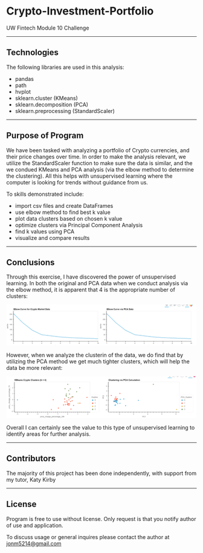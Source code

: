 # Crypto-Investment-Portfolio
UW Fintech Module 10 Challenge

---

## Technologies

The following libraries are used in this analysis:  
  
  * pandas  
  * path
  * hvplot
  * sklearn.cluster (KMeans)  
  * sklearn.decomposition (PCA)
  * sklearn.preprocessing (StandardScaler)
  
---

## Purpose of Program

We have been tasked with analyzing a portfolio of Crypto currencies, and their price changes over time.  In order to make the analysis relevant, we utilize the StandardScaler function to make sure the data is similar, and the we condued KMeans and PCA analysis (via the elbow method to determine the clustering).  All this helps with unsupervised learning where the computer is looking for trends without guidance from us.
  
To skills demonstrated include:  
  
  * import csv files and create DataFrames  
  * use elbow method to find best k value 
  * plot data clusters based on chosen k value
  * optimize clusters via Principal Component Analysis
  * find k values using PCA
  * visualize and compare results

---

## Conclusions

Through this exercise, I have discovered the power of unsupervised learning.  In both the original and PCA data when we conduct analysis via the elbow method, it is apparent that 4 is the appropriate number of clusters: 
 
 ![Elbow Method Analysis](Images/elbow_curve_comparison.png)
 
 
However, when we analyze the clusterin of the data, we do find that by utilizing the PCA method we get much tighter clusters, which will help the data be more relevant:
  
  ![Crypto Clusters](Images/KMeans_crypto_clustering.png)
  
Overall I can certainly see the value to this type of unsupervised learning to identify areas for further analysis.  

---

## Contributors

The majority of this project has been done independently, with support from my tutor, Katy Kirby

---

## License

Program is free to use without license.  Only request is that you notify author of use and application.
  
To discuss usage or general inquires please contact the author at jonm5214@gmail.com

